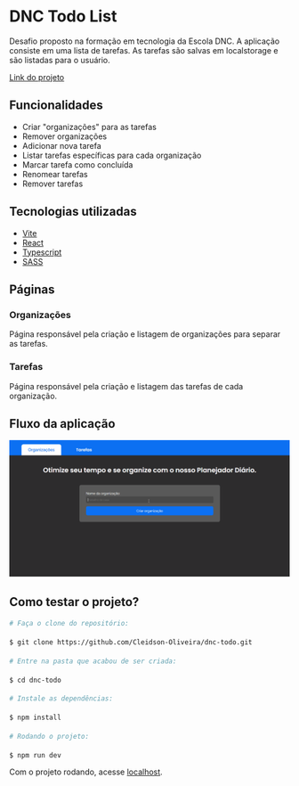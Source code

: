 # DNC Todo List

Desafio proposto na formação em tecnologia da Escola DNC.
A aplicação consiste em uma lista de tarefas.
As tarefas são salvas em localstorage e são listadas para o usuário.

[Link do projeto](https://todo-app-dnc.netlify.app/)

## Funcionalidades

- Criar "organizações" para as tarefas
- Remover organizações 
- Adicionar nova tarefa
- Listar tarefas específicas para cada organização
- Marcar tarefa como concluída
- Renomear tarefas
- Remover tarefas

## Tecnologias utilizadas

- [Vite](https://vitejs.dev/guide/)
- [React](https://react.dev)
- [Typescript](https://www.typescriptlang.org/docs/)
- [SASS](https://sass-lang.com)

## Páginas

### Organizações

Página responsável pela criação e listagem de organizações para separar as tarefas.

### Tarefas

Página responsável pela criação e listagem das tarefas de cada organização.

## Fluxo da aplicação

<img src="./screenshots/dnc-todo-screenshot.gif" /><br />

## Como testar o projeto?

```bash
# Faça o clone do repositório:

$ git clone https://github.com/Cleidson-Oliveira/dnc-todo.git

# Entre na pasta que acabou de ser criada:

$ cd dnc-todo

# Instale as dependências:

$ npm install

# Rodando o projeto:

$ npm run dev
```

Com o projeto rodando, acesse [localhost](http://localhost:5173/).